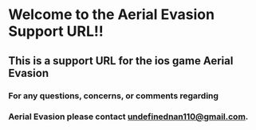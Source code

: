 # Welcome to the Aerial Evasion Support URL!!







## This is a support URL for the ios game Aerial Evasion






### For any questions, concerns, or comments regarding 
### Aerial Evasion please contact undefinednan110@gmail.com.





